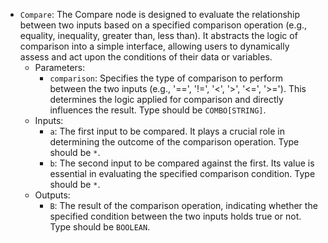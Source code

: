 - `Compare`: The Compare node is designed to evaluate the relationship between two inputs based on a specified comparison operation (e.g., equality, inequality, greater than, less than). It abstracts the logic of comparison into a simple interface, allowing users to dynamically assess and act upon the conditions of their data or variables.
    - Parameters:
        - `comparison`: Specifies the type of comparison to perform between the two inputs (e.g., '==', '!=', '<', '>', '<=', '>='). This determines the logic applied for comparison and directly influences the result. Type should be `COMBO[STRING]`.
    - Inputs:
        - `a`: The first input to be compared. It plays a crucial role in determining the outcome of the comparison operation. Type should be `*`.
        - `b`: The second input to be compared against the first. Its value is essential in evaluating the specified comparison condition. Type should be `*`.
    - Outputs:
        - `B`: The result of the comparison operation, indicating whether the specified condition between the two inputs holds true or not. Type should be `BOOLEAN`.
